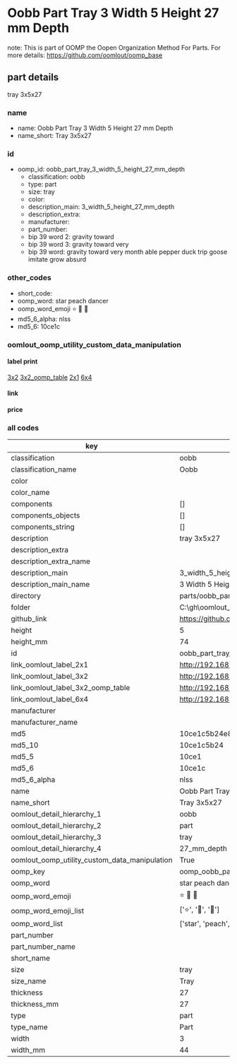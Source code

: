 # Oobb Part Tray 3 Width 5 Height 27 mm Depth  

note: This is part of OOMP the Oopen Organization Method For Parts. For more details: https://github.com/oomlout/oomp_base

##  part details
  



tray 3x5x27



### name
* name: Oobb Part Tray 3 Width 5 Height 27 mm Depth
* name_short: Tray 3x5x27 
### id
* oomp_id: oobb_part_tray_3_width_5_height_27_mm_depth
  * classification: oobb
  * type: part
  * size: tray
  * color: 
  * description_main: 3_width_5_height_27_mm_depth
  * description_extra: 
  * manufacturer: 
  * part_number: 
  * bip 39 word 2: gravity toward
  * bip 39 word 3: gravity toward very
  * bip 39 word: gravity toward very month able pepper duck trip goose imitate grow absurd

### other_codes
* short_code: 
* oomp_word: star peach dancer
* oomp_word_emoji :star: :peach: :dancer:
* md5_6_alpha: nlss
* md5_6: 10ce1c






### oomlout_oomp_utility_custom_data_manipulation
#### label print
[3x2](http://192.168.1.245:1112/?label=oomp%20nlss)
[3x2_oomp_table](http://192.168.1.108:1112/?label=oomp%20nlss)
[2x1](http://192.168.1.242:1112/?label=oomp%20nlss)
[6x4](http://192.168.1.55:1112/?label=oomp%20nlss)    

#### link

                              

#### price







### all codes 
| key | value |  
| --- | --- |  
| classification | oobb |  
| classification_name | Oobb |  
| color |  |  
| color_name |  |  
| components | [] |  
| components_objects | [] |  
| components_string | [] |  
| description | tray 3x5x27 |  
| description_extra |  |  
| description_extra_name |  |  
| description_main | 3_width_5_height_27_mm_depth |  
| description_main_name | 3 Width 5 Height 27 mm Depth |  
| directory | parts/oobb_part_tray_3_width_5_height_27_mm_depth |  
| folder | C:\gh\oomlout_oobb_version_4_generated_parts\parts\oobb_part_tray_3_width_5_height_27_mm_depth |  
| github_link | https://github.com/oomlout/oomlout_oomp_part_src/tree/main/parts/oobb_part_tray_3_width_5_height_27_mm_depth |  
| height | 5 |  
| height_mm | 74 |  
| id | oobb_part_tray_3_width_5_height_27_mm_depth |  
| link_oomlout_label_2x1 | http://192.168.1.242:1112/?label=oomp%20nlss |  
| link_oomlout_label_3x2 | http://192.168.1.245:1112/?label=oomp%20nlss |  
| link_oomlout_label_3x2_oomp_table | http://192.168.1.108:1112/?label=oomp%20nlss |  
| link_oomlout_label_6x4 | http://192.168.1.55:1112/?label=oomp%20nlss |  
| manufacturer |  |  
| manufacturer_name |  |  
| md5 | 10ce1c5b24e8c87a8b8028f7e5f98330 |  
| md5_10 | 10ce1c5b24 |  
| md5_5 | 10ce1 |  
| md5_6 | 10ce1c |  
| md5_6_alpha | nlss |  
| name | Oobb Part Tray 3 Width 5 Height 27 mm Depth |  
| name_short | Tray 3x5x27  |  
| oomlout_detail_hierarchy_1 | oobb |  
| oomlout_detail_hierarchy_2 | part |  
| oomlout_detail_hierarchy_3 | tray |  
| oomlout_detail_hierarchy_4 | 27_mm_depth |  
| oomlout_oomp_utility_custom_data_manipulation | True |  
| oomp_key | oomp_oobb_part_tray_3_width_5_height_27_mm_depth |  
| oomp_word | star peach dancer |  
| oomp_word_emoji | :star: :peach: :dancer: |  
| oomp_word_emoji_list | [':star:', ':peach:', ':dancer:'] |  
| oomp_word_list | ['star', 'peach', 'dancer'] |  
| part_number |  |  
| part_number_name |  |  
| short_name |  |  
| size | tray |  
| size_name | Tray |  
| thickness | 27 |  
| thickness_mm | 27 |  
| type | part |  
| type_name | Part |  
| width | 3 |  
| width_mm | 44 |  
